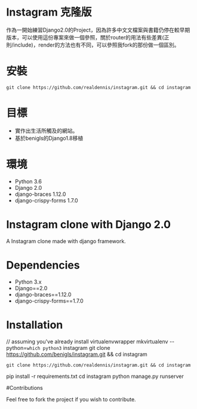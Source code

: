 # Instagram 克隆版

作為一開始練習Django2.0的Project，因為許多中文文檔案與書籍仍停在較早期版本，可以使用這份專案來做一個參照，關於router的用法有些差異(正則/include)，render的方法也有不同，可以參照我fork的那份做一個區別。

# 安裝

    git clone https://github.com/realdennis/instagram.git && cd instagram

# 目標

* 實作出生活所觸及的網站。
* 基於benigls的Django1.8移植

# 環境
* Python 3.6 
* Django 2.0 
* django-braces 1.12.0 
* django-crispy-forms 1.7.0


# Instagram clone with Django 2.0

A Instagram clone made with django framework.

# Dependencies

* Python 3.x
* Django==2.0
* django-braces==1.12.0
* django-crispy-forms==1.7.0

# Installation

// assuming you've already install virtualenvwrapper
mkvirtualenv --python=`which python3` instagram
git clone https://github.com/benigls/instagram.git && cd instagram
    
    git clone https://github.com/realdennis/instagram.git && cd instagram
    
pip install -r requirements.txt
cd instagram
python manage.py runserver

#Contributions

Feel free to fork the project if you wish to contribute.
